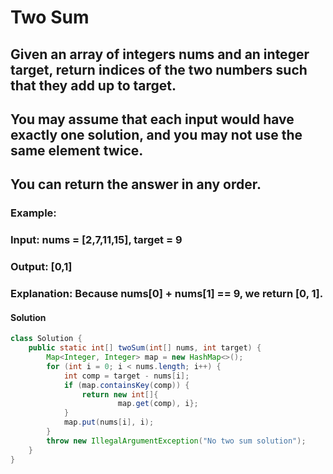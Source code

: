 # Two Sum
## Given an array of integers nums and an integer target, return indices of the two numbers such that they add up to target.
## You may assume that each input would have exactly one solution, and you may not use the same element twice.
## You can return the answer in any order.

### Example:
### Input: nums = [2,7,11,15], target = 9
### Output: [0,1]
### Explanation: Because nums[0] + nums[1] == 9, we return [0, 1].

#### Solution
```java
class Solution {
    public static int[] twoSum(int[] nums, int target) {
        Map<Integer, Integer> map = new HashMap<>();
        for (int i = 0; i < nums.length; i++) {
            int comp = target - nums[i];
            if (map.containsKey(comp)) {
                return new int[]{
                        map.get(comp), i};
            }
            map.put(nums[i], i);
        }
        throw new IllegalArgumentException("No two sum solution");
    }
}
```